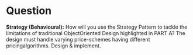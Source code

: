 # Question

**Strategy (Behavioural):** How will you use the Strategy Pattern to tackle the limitations of traditional ObjectOriented Design highlighted in PART A? The design must handle varying price-schemes having different pricingalgorithms. Design & implement.